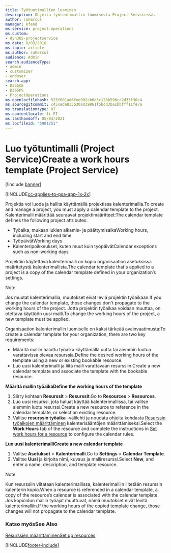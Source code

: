 ```yaml
---
title: Työtuntimallien luominen
description: Ohjeita työtuntimallin luomisesta Project Servicessä.
author: ruhercul
manager: kfend
ms.service: project-operations
ms.custom:
- dyn365-projectservice
ms.date: 8/03/2018
ms.topic: article
ms.author: ruhercul
audience: Admin
search.audienceType:
- admin
- customizer
- enduser
search.app:
- D365CE
- D365PS
- ProjectOperations
ms.openlocfilehash: 525f601ad6fee902cb6d5c128b596cc2d33f30c4
ms.sourcegitcommit: c45ceda833b30ad39861f5bcd3ba1bbfff11fe7a
ms.translationtype: HT
ms.contentlocale: fi-FI
ms.lasthandoff: 05/04/2021
ms.locfileid: "5981251"
---
```

# <a name="create-a-work-hours-template-project-service"></a><span data-ttu-id="063ad-103">Luo työtuntimalli (Project Service)</span><span class="sxs-lookup"><span data-stu-id="063ad-103">Create a work hours template (Project Service)</span></span>

[!include [banner](../includes/psa-now-project-operations.md)]

[!INCLUDE[cc-applies-to-psa-app-1x-2x](../includes/cc-applies-to-psa-app-3x.md)]

<span data-ttu-id="063ad-104">Projektia voi luoda ja hallita käyttämällä projektissa kalenterimallia.</span><span class="sxs-lookup"><span data-stu-id="063ad-104">To create and manage a project, you must apply a calendar template to the project.</span></span> <span data-ttu-id="063ad-105">Kalenterimalli määrittää seuraavat projektimääritteet:</span><span class="sxs-lookup"><span data-stu-id="063ad-105">The calendar template defines the following project attributes:</span></span>

- <span data-ttu-id="063ad-106">Työaika, mukaan lukien alkamis- ja päättymisaika</span><span class="sxs-lookup"><span data-stu-id="063ad-106">Working hours, including start and end time</span></span>
- <span data-ttu-id="063ad-107">Työpäivät</span><span class="sxs-lookup"><span data-stu-id="063ad-107">Working days</span></span>
- <span data-ttu-id="063ad-108">Kalenteripoikkeukset, kuten muut kuin työpäivät</span><span class="sxs-lookup"><span data-stu-id="063ad-108">Calendar exceptions such as non-working days</span></span>

<span data-ttu-id="063ad-109">Projektiin käytettävä kalenterimalli on kopio organisaation asetuksissa määritetystä kalenterimallista.</span><span class="sxs-lookup"><span data-stu-id="063ad-109">The calendar template that's applied to a project is a copy of the calendar template defined in your organization’s settings.</span></span>

> [!NOTE]
> <span data-ttu-id="063ad-110">Jos muutat kalenterimallia, muutokset eivät leviä projektin työaikaan.</span><span class="sxs-lookup"><span data-stu-id="063ad-110">If you change the calendar template, those changes don't propagate to the working hours of the project.</span></span> <span data-ttu-id="063ad-111">Jotta projektin työaikaa voidaan muuttaa, on otettava käyttöön uusi malli.</span><span class="sxs-lookup"><span data-stu-id="063ad-111">To change the working hours of the project, a new template must be applied.</span></span>

<span data-ttu-id="063ad-112">Organisaation kalenterimallin luomiselle on kaksi tärkeää avainvaatimusta:</span><span class="sxs-lookup"><span data-stu-id="063ad-112">To create a calendar template for your organization, there are two key requirements:</span></span>

- <span data-ttu-id="063ad-113">Määritä mallin haluttu työaika käyttämällä uutta tai aiemmin luotua varattavissa olevaa resurssia.</span><span class="sxs-lookup"><span data-stu-id="063ad-113">Define the desired working hours of the template using a new or existing bookable resource.</span></span>
- <span data-ttu-id="063ad-114">Luo uusi kalenterimalli ja liitä malli varattavaan resurssiin.</span><span class="sxs-lookup"><span data-stu-id="063ad-114">Create a new calendar template and associate the template with the bookable resource.</span></span>

<span data-ttu-id="063ad-115">**Määritä mallin työaika**</span><span class="sxs-lookup"><span data-stu-id="063ad-115">**Define the working hours of the template**</span></span>

1. <span data-ttu-id="063ad-116">Siirry kohtaan **Resurssit** \> **Resurssit**.</span><span class="sxs-lookup"><span data-stu-id="063ad-116">Go to **Resources** \> **Resources**.</span></span>
2. <span data-ttu-id="063ad-117">Luo uusi resurssi, jota haluat käyttää kalenterimallissa, tai valitse aiemmin luotu resurssi.</span><span class="sxs-lookup"><span data-stu-id="063ad-117">Create a new resource to reference in the calendar template, or select an existing resource.</span></span>
3. <span data-ttu-id="063ad-118">Valitse **resurssin työaika** -välilehti ja noudata ohjeita kohdasta [Resurssin työaikojen määrittäminen](https://docs.microsoft.com/dynamics365/field-service/set-work-hours-resource) kalenterisääntöjen määrittämiseksi.</span><span class="sxs-lookup"><span data-stu-id="063ad-118">Select the **Work Hours** tab of the resource and complete the instructions in [Set work hours for a resource](https://docs.microsoft.com/dynamics365/field-service/set-work-hours-resource) to configure the calendar rules.</span></span>

<span data-ttu-id="063ad-119">**Luo uusi kalenterimalli**</span><span class="sxs-lookup"><span data-stu-id="063ad-119">**Create a new calendar template**</span></span>

1. <span data-ttu-id="063ad-120">Valitse **Asetukset** \> **Kalenterimalli**.</span><span class="sxs-lookup"><span data-stu-id="063ad-120">Go to **Settings** \> **Calendar Template**.</span></span>
2. <span data-ttu-id="063ad-121">Valitse **Uusi** ja kirjoita nimi, kuvaus ja malliresurssi.</span><span class="sxs-lookup"><span data-stu-id="063ad-121">Select **New**, and enter a name, description, and template resource.</span></span>


> [!NOTE]
> <span data-ttu-id="063ad-122">Kun resurssiin viitataan kalenterimallissa, kalenterimalliin liitetään resurssin kalenterin kopio.</span><span class="sxs-lookup"><span data-stu-id="063ad-122">When a resource is referenced in a calendar template, a copy of the resource’s calendar is associated with the calendar template.</span></span> <span data-ttu-id="063ad-123">Jos kopioidun mallin työajat muuttuvat, nämä muutokset eivät levitä kalenterimalliin.</span><span class="sxs-lookup"><span data-stu-id="063ad-123">If the working hours of the copied template change, those changes will not propagate to the calendar template.</span></span>


### <a name="see-also"></a><span data-ttu-id="063ad-124">Katso myös</span><span class="sxs-lookup"><span data-stu-id="063ad-124">See Also</span></span>  
 [<span data-ttu-id="063ad-125">Resurssien määrittäminen</span><span class="sxs-lookup"><span data-stu-id="063ad-125">Set up resources</span></span>](../psa/set-up-resources.md)


[!INCLUDE[footer-include](../includes/footer-banner.md)]
